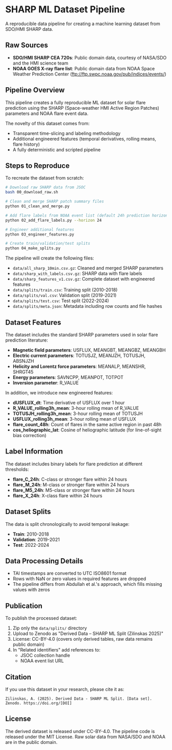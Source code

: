 # SHARP ML Dataset Pipeline

A reproducible data pipeline for creating a machine learning dataset from SDO/HMI SHARP data.

## Raw Sources

- **SDO/HMI SHARP CEA 720s**: Public domain data, courtesy of NASA/SDO and the HMI science team
- **NOAA GOES X-ray flare list**: Public domain data from NOAA Space Weather Prediction Center (ftp://ftp.swpc.noaa.gov/pub/indices/events/)

## Pipeline Overview

This pipeline creates a fully reproducible ML dataset for solar flare prediction using the SHARP (Space-weather HMI Active Region Patches) parameters and NOAA flare event data.

The novelty of this dataset comes from:
- Transparent time-slicing and labeling methodology
- Additional engineered features (temporal derivatives, rolling means, flare history)
- A fully deterministic and scripted pipeline

## Steps to Reproduce

To recreate the dataset from scratch:

```bash
# Download raw SHARP data from JSOC
bash 00_download_raw.sh

# Clean and merge SHARP patch summary files
python 01_clean_and_merge.py

# Add flare labels from NOAA event list (default 24h prediction horizon)
python 02_add_flare_labels.py --horizon 24

# Engineer additional features
python 03_engineer_features.py

# Create train/validation/test splits
python 04_make_splits.py
```

The pipeline will create the following files:
- `data/all_sharp_10min.csv.gz`: Cleaned and merged SHARP parameters
- `data/sharp_with_labels.csv.gz`: SHARP data with flare labels
- `data/sharp_features_v1.csv.gz`: Complete dataset with engineered features
- `data/splits/train.csv`: Training split (2010-2018)
- `data/splits/val.csv`: Validation split (2019-2021)
- `data/splits/test.csv`: Test split (2022-2024)
- `data/splits/meta.json`: Metadata including row counts and file hashes

## Dataset Features

The dataset includes the standard SHARP parameters used in solar flare prediction literature:

- **Magnetic field parameters**: USFLUX, MEANGBT, MEANGBZ, MEANGBH
- **Electric current parameters**: TOTUSJZ, MEANJZH, TOTUSJH, ABSNJZH
- **Helicity and Lorentz force parameters**: MEANALP, MEANSHR, SHRGT45
- **Energy parameters**: SAVNCPP, MEANPOT, TOTPOT
- **Inversion parameter**: R_VALUE

In addition, we introduce new engineered features:

- **dUSFLUX_dt**: Time derivative of USFLUX over 1 hour
- **R_VALUE_rolling3h_mean**: 3-hour rolling mean of R_VALUE
- **TOTUSJH_rolling3h_mean**: 3-hour rolling mean of TOTUSJH
- **USFLUX_rolling3h_mean**: 3-hour rolling mean of USFLUX
- **flare_count_48h**: Count of flares in the same active region in past 48h
- **cos_heliographic_lat**: Cosine of heliographic latitude (for line-of-sight bias correction)

## Label Information

The dataset includes binary labels for flare prediction at different thresholds:

- **flare_C_24h**: C-class or stronger flare within 24 hours
- **flare_M_24h**: M-class or stronger flare within 24 hours
- **flare_M5_24h**: M5-class or stronger flare within 24 hours
- **flare_X_24h**: X-class flare within 24 hours

## Dataset Splits

The data is split chronologically to avoid temporal leakage:

- **Train**: 2010-2018
- **Validation**: 2019-2021
- **Test**: 2022-2024

## Data Processing Details

- TAI timestamps are converted to UTC ISO8601 format
- Rows with NaN or zero values in required features are dropped
- The pipeline differs from Abdullah et al.'s approach, which fills missing values with zeros

## Publication

To publish the processed dataset:

1. Zip only the `data/splits/` directory
2. Upload to Zenodo as "Derived Data – SHARP ML Split (Zilinskas 2025)"
3. License: CC-BY-4.0 (covers only derived tables, raw data remains public domain)
4. In "Related identifiers" add references to:
   - JSOC collection handle
   - NOAA event list URL

## Citation

If you use this dataset in your research, please cite it as:

```
Zilinskas, A. (2025). Derived Data - SHARP ML Split. [Data set]. Zenodo. https://doi.org/[DOI]
```

## License

The derived dataset is released under CC-BY-4.0.
The pipeline code is released under the MIT License.
Raw solar data from NASA/SDO and NOAA are in the public domain.
